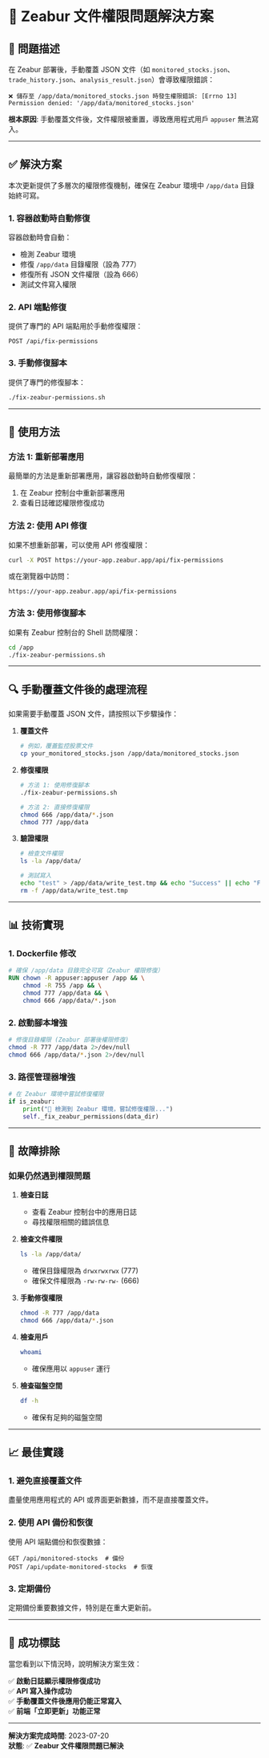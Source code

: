 # 🔧 Zeabur 文件權限問題解決方案

## 🐛 問題描述

在 Zeabur 部署後，手動覆蓋 JSON 文件（如 `monitored_stocks.json`、`trade_history.json`、`analysis_result.json`）會導致權限錯誤：

```
❌ 儲存至 /app/data/monitored_stocks.json 時發生權限錯誤: [Errno 13] Permission denied: '/app/data/monitored_stocks.json'
```

**根本原因**: 手動覆蓋文件後，文件權限被重置，導致應用程式用戶 `appuser` 無法寫入。

---

## ✅ 解決方案

本次更新提供了多層次的權限修復機制，確保在 Zeabur 環境中 `/app/data` 目錄始終可寫。

### **1. 容器啟動時自動修復**

容器啟動時會自動：
- 檢測 Zeabur 環境
- 修復 `/app/data` 目錄權限（設為 777）
- 修復所有 JSON 文件權限（設為 666）
- 測試文件寫入權限

### **2. API 端點修復**

提供了專門的 API 端點用於手動修復權限：
```
POST /api/fix-permissions
```

### **3. 手動修復腳本**

提供了專門的修復腳本：
```bash
./fix-zeabur-permissions.sh
```

---

## 🚀 使用方法

### **方法 1: 重新部署應用**

最簡單的方法是重新部署應用，讓容器啟動時自動修復權限：

1. 在 Zeabur 控制台中重新部署應用
2. 查看日誌確認權限修復成功

### **方法 2: 使用 API 修復**

如果不想重新部署，可以使用 API 修復權限：

```bash
curl -X POST https://your-app.zeabur.app/api/fix-permissions
```

或在瀏覽器中訪問：
```
https://your-app.zeabur.app/api/fix-permissions
```

### **方法 3: 使用修復腳本**

如果有 Zeabur 控制台的 Shell 訪問權限：

```bash
cd /app
./fix-zeabur-permissions.sh
```

---

## 🔍 手動覆蓋文件後的處理流程

如果需要手動覆蓋 JSON 文件，請按照以下步驟操作：

1. **覆蓋文件**
   ```bash
   # 例如，覆蓋監控股票文件
   cp your_monitored_stocks.json /app/data/monitored_stocks.json
   ```

2. **修復權限**
   ```bash
   # 方法 1: 使用修復腳本
   ./fix-zeabur-permissions.sh
   
   # 方法 2: 直接修復權限
   chmod 666 /app/data/*.json
   chmod 777 /app/data
   ```

3. **驗證權限**
   ```bash
   # 檢查文件權限
   ls -la /app/data/
   
   # 測試寫入
   echo "test" > /app/data/write_test.tmp && echo "Success" || echo "Failed"
   rm -f /app/data/write_test.tmp
   ```

---

## 📊 技術實現

### **1. Dockerfile 修改**

```dockerfile
# 確保 /app/data 目錄完全可寫（Zeabur 權限修復）
RUN chown -R appuser:appuser /app && \
    chmod -R 755 /app && \
    chmod 777 /app/data && \
    chmod 666 /app/data/*.json
```

### **2. 啟動腳本增強**

```bash
# 修復目錄權限 (Zeabur 部署後權限修復)
chmod -R 777 /app/data 2>/dev/null
chmod 666 /app/data/*.json 2>/dev/null
```

### **3. 路徑管理器增強**

```python
# 在 Zeabur 環境中嘗試修復權限
if is_zeabur:
    print("🔧 檢測到 Zeabur 環境，嘗試修復權限...")
    self._fix_zeabur_permissions(data_dir)
```

---

## 🔧 故障排除

### **如果仍然遇到權限問題**

1. **檢查日誌**
   - 查看 Zeabur 控制台中的應用日誌
   - 尋找權限相關的錯誤信息

2. **檢查文件權限**
   ```bash
   ls -la /app/data/
   ```
   - 確保目錄權限為 `drwxrwxrwx` (777)
   - 確保文件權限為 `-rw-rw-rw-` (666)

3. **手動修復權限**
   ```bash
   chmod -R 777 /app/data
   chmod 666 /app/data/*.json
   ```

4. **檢查用戶**
   ```bash
   whoami
   ```
   - 確保應用以 `appuser` 運行

5. **檢查磁盤空間**
   ```bash
   df -h
   ```
   - 確保有足夠的磁盤空間

---

## 📈 最佳實踐

### **1. 避免直接覆蓋文件**

盡量使用應用程式的 API 或界面更新數據，而不是直接覆蓋文件。

### **2. 使用 API 備份和恢復**

使用 API 端點備份和恢復數據：
```
GET /api/monitored-stocks  # 備份
POST /api/update-monitored-stocks  # 恢復
```

### **3. 定期備份**

定期備份重要數據文件，特別是在重大更新前。

---

## 🎉 成功標誌

當您看到以下情況時，說明解決方案生效：

✅ **啟動日誌顯示權限修復成功**  
✅ **API 寫入操作成功**  
✅ **手動覆蓋文件後應用仍能正常寫入**  
✅ **前端「立即更新」功能正常**  

---

**解決方案完成時間**: 2023-07-20  
**狀態**: ✅ **Zeabur 文件權限問題已解決**

